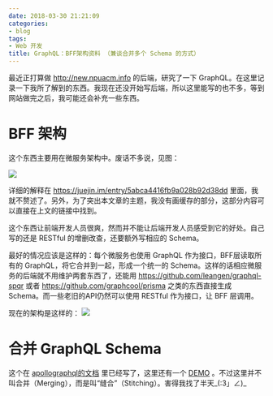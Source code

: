 ```yaml
---
date: 2018-03-30 21:21:09
categories:
- blog
tags:
- Web 开发
title: GraphQL：BFF架构资料 （兼谈合并多个 Schema 的方式）
---
```


最近正打算做 <http://new.npuacm.info> 的后端，研究了一下 GraphQL。在这里记录一下我所了解到的东西。我现在还没开始写后端，所以这里能写的也不多，等到网站做完之后，我可能还会补充一些东西。

# BFF 架构
这个东西主要用在微服务架构中。废话不多说，见图：

![](1.png)

详细的解释在 https://juejin.im/entry/5abca4416fb9a028b92d38dd 里面，我就不赘述了。另外，为了突出本文章的主题，我没有画缓存的部分，这部分内容可以直接在上文的链接中找到。

这个东西让前端开发人员很爽，然而并不能让后端开发人员感受到它的好处。自己写的还是 RESTful 的增删改查，还要额外写相应的 Schema。

最好的情况应该是这样的：每个微服务也使用 GraphQL 作为接口，BFF层读取所有的 GraphQL，将它合并到一起，形成一个统一的 Schema。这样的话相应微服务的后端就不用维护两套东西了，还能用 <https://github.com/leangen/graphql-spqr> 或者 <https://github.com/graphcool/prisma> 之类的东西直接生成 Schema。而一些老旧的API仍然可以使用 RESTful 作为接口，让 BFF 层调用。

现在的架构是这样的：
![](2.png)

# 合并 GraphQL Schema
这个在 [apollographql的文档](https://www.apollographql.com/docs/graphql-tools/schema-stitching.html) 里已经写了，这里还有一个 [DEMO](https://github.com/stubailo/schema-stitching-demo) 。不过这里并不叫合并（Merging），而是叫“缝合”（Stitching）。害得我找了半天\_(:3」∠)\_
